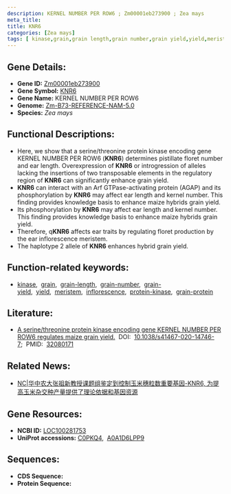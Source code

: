 ```yaml
---
description: KERNEL NUMBER PER ROW6 ; Zm00001eb273900 ; Zea mays
meta_title:
title: KNR6
categories: [Zea mays]
tags: [ kinase,grain,grain length,grain number,grain yield,yield,meristem,inflorescence,protein kinase,grain protein ]
---
```


## Gene Details:
- **Gene ID:**	[Zm00001eb273900](https://www.maizegdb.org/gene_center/gene/Zm00001eb273900)
- **Gene Symbol:** <u>KNR6</u>
- **Gene Name:** KERNEL NUMBER PER ROW6
- **Genome:** [Zm-B73-REFERENCE-NAM-5.0](https://www.maizegdb.org/genome/assembly/Zm-B73-REFERENCE-NAM-5.0)
- **Species:** *Zea mays*

## Functional Descriptions:
   - Here, we show that a serine/threonine protein kinase encoding gene KERNEL NUMBER PER ROW6 (**KNR6**) determines pistillate floret number and ear length. Overexpression of **KNR6** or introgression of alleles lacking the insertions of two transposable elements in the regulatory region of **KNR6** can significantly enhance grain yield.
   - **KNR6** can interact with an Arf GTPase-activating protein (AGAP) and its phosphorylation by **KNR6** may affect ear length and kernel number. This finding provides knowledge basis to enhance maize hybrids grain yield.
   - Its phosphorylation by **KNR6** may affect ear length and kernel number. This finding provides knowledge basis to enhance maize hybrids grain yield.
   - Therefore, q**KNR6** affects ear traits by regulating floret production by the ear inflorescence meristem.
   - The haplotype 2 allele of **KNR6** enhances hybrid grain yield.

## Function-related keywords:
- [kinase](/tags/kinase/),&nbsp;&nbsp;[grain](/tags/grain/),&nbsp;&nbsp;[grain-length](/tags/grain-length/),&nbsp;&nbsp;[grain-number](/tags/grain-number/),&nbsp;&nbsp;[grain-yield](/tags/grain-yield/),&nbsp;&nbsp;[yield](/tags/yield/),&nbsp;&nbsp;[meristem](/tags/meristem/),&nbsp;&nbsp;[inflorescence](/tags/inflorescence/),&nbsp;&nbsp;[protein-kinase](/tags/protein-kinase/),&nbsp;&nbsp;[grain-protein](/tags/grain-protein/)

## Literature:
   - [A serine/threonine protein kinase encoding gene KERNEL NUMBER PER ROW6 regulates maize grain yield.]( https://www.nature.com/articles/s41467-020-14746-7)&nbsp;&nbsp;DOI:&nbsp;&nbsp;[10.1038/s41467-020-14746-7](https://www.nature.com/articles/s41467-020-14746-7);&nbsp;&nbsp;PMID:&nbsp;&nbsp;[32080171](https://pubmed.ncbi.nlm.nih.gov/32080171/)

## Related News:
   - [NC|华中农大张祖新教授课题组鉴定到控制玉米穗粒数重要基因-KNR6, 为提高玉米杂交种产量提供了理论依据和基因资源](https://mp.weixin.qq.com/s?__biz=Mzg3MDEwNDEyMg==&mid=2247487446&idx=1&sn=6953250c86f15de3b9438224e875e677&chksm=ce93a283f9e42b9566962940a337f303d035c7b3112f88085c2544d9bfa7c8f902e932e404f2&scene=27#wechat_redirect)

## Gene Resources:
- **NCBI ID:** [LOC100281753](https://www.ncbi.nlm.nih.gov/gene/?term=LOC100281753)
- **UniProt accessions:** [C0PKQ4](https://www.uniprot.org/uniprotkb/C0PKQ4/entry),&nbsp;&nbsp;[A0A1D6LPP9](https://www.uniprot.org/uniprotkb/A0A1D6LPP9/entry)



## Sequences:
- **CDS Sequence:**
- **Protein Sequence:**

